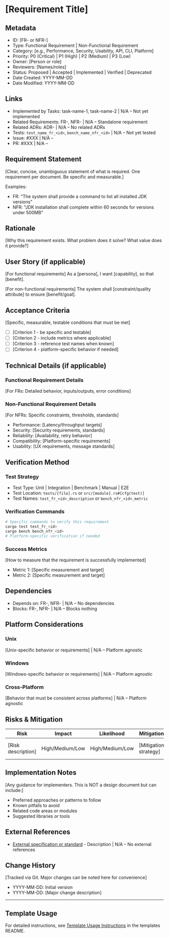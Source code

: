 # [Requirement Title]

## Metadata

- ID: [FR-<id> or NFR-<id>]
- Type: Functional Requirement | Non-Functional Requirement
- Category: [e.g., Performance, Security, Usability, API, CLI, Platform]
- Priority: P0 (Critical) | P1 (High) | P2 (Medium) | P3 (Low)
- Owner: [Person or role]
- Reviewers: [Names/roles]
- Status: Proposed | Accepted | Implemented | Verified | Deprecated
  <!-- Proposed: Under discussion | Accepted: Approved for implementation | Implemented: Code complete | Verified: Tests passing | Deprecated: No longer applicable -->
- Date Created: YYYY-MM-DD
- Date Modified: YYYY-MM-DD

## Links

<!-- Internal project artifacts only. For external resources, see External References section -->

- Implemented by Tasks: task-name-1, task-name-2 | N/A – Not yet implemented
- Related Requirements: FR-<id>, NFR-<id> | N/A – Standalone requirement
- Related ADRs: ADR-<id> | N/A – No related ADRs
- Tests: `test_name_fr_<id>`, `bench_name_nfr_<id>` | N/A – Not yet tested
- Issue: #XXX | N/A – <reason>
- PR: #XXX | N/A – <reason>

## Requirement Statement

[Clear, concise, unambiguous statement of what is required. One requirement per document. Be specific and measurable.]

Examples:

- FR: "The system shall provide a command to list all installed JDK versions"
- NFR: "JDK installation shall complete within 60 seconds for versions under 500MB"

## Rationale

[Why this requirement exists. What problem does it solve? What value does it provide?]

## User Story (if applicable)

[For functional requirements]
As a [persona], I want [capability], so that [benefit].

[For non-functional requirements]
The system shall [constraint/quality attribute] to ensure [benefit/goal].

## Acceptance Criteria

[Specific, measurable, testable conditions that must be met]

- [ ] [Criterion 1 - be specific and testable]
- [ ] [Criterion 2 - include metrics where applicable]
- [ ] [Criterion 3 - reference test names when known]
- [ ] [Criterion 4 - platform-specific behavior if needed]

## Technical Details (if applicable)

### Functional Requirement Details

[For FRs: Detailed behavior, inputs/outputs, error conditions]

### Non-Functional Requirement Details

[For NFRs: Specific constraints, thresholds, standards]

- Performance: [Latency/throughput targets]
- Security: [Security requirements, standards]
- Reliability: [Availability, retry behavior]
- Compatibility: [Platform-specific requirements]
- Usability: [UX requirements, message standards]

## Verification Method

### Test Strategy

- Test Type: Unit | Integration | Benchmark | Manual | E2E
- Test Location: `tests/[file].rs` or `src/[module].rs#[cfg(test)]`
- Test Names: `test_fr_<id>_description` or `bench_nfr_<id>_metric`

### Verification Commands

```bash
# Specific commands to verify this requirement
cargo test test_fr_<id>
cargo bench bench_nfr_<id>
# Platform-specific verification if needed
```

### Success Metrics

[How to measure that the requirement is successfully implemented]

- Metric 1: [Specific measurement and target]
- Metric 2: [Specific measurement and target]

## Dependencies

- Depends on: FR-<id>, NFR-<id> | N/A – No dependencies
- Blocks: FR-<id>, NFR-<id> | N/A – Blocks nothing

## Platform Considerations

### Unix

[Unix-specific behavior or requirements] | N/A – Platform agnostic

### Windows

[Windows-specific behavior or requirements] | N/A – Platform agnostic

### Cross-Platform

[Behavior that must be consistent across platforms] | N/A – Platform agnostic

## Risks & Mitigation

| Risk               | Impact          | Likelihood      | Mitigation            | Validation                 |
| ------------------ | --------------- | --------------- | --------------------- | -------------------------- |
| [Risk description] | High/Medium/Low | High/Medium/Low | [Mitigation strategy] | [How to verify mitigation] |

## Implementation Notes

[Any guidance for implementers. This is NOT a design document but can include:]

- Preferred approaches or patterns to follow
- Known pitfalls to avoid
- Related code areas or modules
- Suggested libraries or tools

## External References

<!-- Only external resources. Internal documents go in Links section -->

- [External specification or standard](https://example.com) - Description | N/A – No external references

## Change History

[Tracked via Git. Major changes can be noted here for convenience]

- YYYY-MM-DD: Initial version
- YYYY-MM-DD: [Major change description]

---

## Template Usage

For detailed instructions, see [Template Usage Instructions](README.md#individual-requirement-template-requirementsmd) in the templates README.
